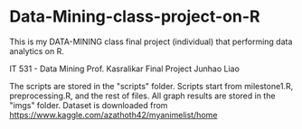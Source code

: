 # Data-Mining-class-project-on-R
This is my DATA-MINING class final project (individual) that performing data analytics on R.

IT 531 - Data Mining
Prof. Kasralikar
Final Project
Junhao Liao

The scripts are stored in the "scripts" folder.
Scripts start from milestone1.R, preprocessing.R, and the rest of files.
All graph results are stored in the "imgs" folder.
Dataset is downloaded from https://www.kaggle.com/azathoth42/myanimelist/home
